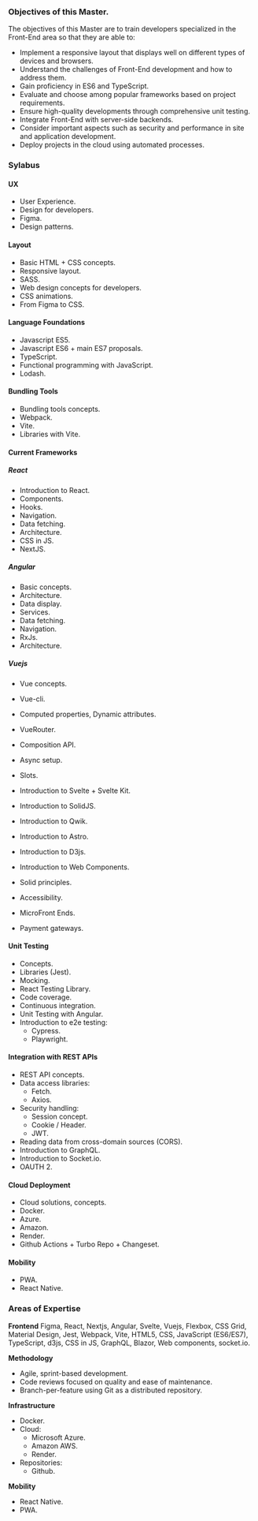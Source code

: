 ### Objectives of this Master.

The objectives of this Master are to train developers specialized in the Front-End area so that they are able to:

- Implement a responsive layout that displays well on different types of devices and browsers.
- Understand the challenges of Front-End development and how to address them.
- Gain proficiency in ES6 and TypeScript.
- Evaluate and choose among popular frameworks based on project requirements.
- Ensure high-quality developments through comprehensive unit testing.
- Integrate Front-End with server-side backends.
- Consider important aspects such as security and performance in site and application development.
- Deploy projects in the cloud using automated processes.

### Sylabus

#### UX
- User Experience.
- Design for developers.
- Figma.
- Design patterns.

#### Layout
- Basic HTML + CSS concepts.
- Responsive layout.
- SASS.
- Web design concepts for developers.
- CSS animations.
- From Figma to CSS.

#### Language Foundations
- Javascript ES5.
- Javascript ES6 + main ES7 proposals.
- TypeScript.
- Functional programming with JavaScript.
- Lodash.

#### Bundling Tools
- Bundling tools concepts.
- Webpack.
- Vite.
- Libraries with Vite.

#### Current Frameworks
##### React
- Introduction to React.
- Components.
- Hooks.
- Navigation.
- Data fetching.
- Architecture.
- CSS in JS.
- NextJS.

##### Angular
- Basic concepts.
- Architecture.
- Data display.
- Services.
- Data fetching.
- Navigation.
- RxJs.
- Architecture.

##### Vuejs
- Vue concepts.
- Vue-cli.
- Computed properties, Dynamic attributes.
- VueRouter.
- Composition API.
- Async setup.
- Slots.

- Introduction to Svelte + Svelte Kit.
- Introduction to SolidJS.
- Introduction to Qwik.
- Introduction to Astro.
- Introduction to D3js.
- Introduction to Web Components.
- Solid principles.
- Accessibility.
- MicroFront Ends.
- Payment gateways.

#### Unit Testing
- Concepts.
- Libraries (Jest).
- Mocking.
- React Testing Library.
- Code coverage.
- Continuous integration.
- Unit Testing with Angular.
- Introduction to e2e testing:
  - Cypress.
  - Playwright.

#### Integration with REST APIs
- REST API concepts.
- Data access libraries:
  - Fetch.
  - Axios.
- Security handling:
  - Session concept.
  - Cookie / Header.
  - JWT.
- Reading data from cross-domain sources (CORS).
- Introduction to GraphQL.
- Introduction to Socket.io.
- OAUTH 2.

#### Cloud Deployment
- Cloud solutions, concepts.
- Docker.
- Azure.
- Amazon.
- Render.
- Github Actions + Turbo Repo + Changeset.

#### Mobility
- PWA.
- React Native.

### Areas of Expertise
**Frontend**
Figma, React, Nextjs, Angular, Svelte, Vuejs, Flexbox, CSS Grid, Material Design, Jest, Webpack, Vite, HTML5, CSS, JavaScript (ES6/ES7), TypeScript, d3js, CSS in JS, GraphQL, Blazor, Web components, socket.io.

**Methodology**
- Agile, sprint-based development.
- Code reviews focused on quality and ease of maintenance.
- Branch-per-feature using Git as a distributed repository.

**Infrastructure**
- Docker.
- Cloud:
  - Microsoft Azure.
  - Amazon AWS.
  - Render.
- Repositories:
  - Github.

**Mobility**
- React Native.
- PWA.
